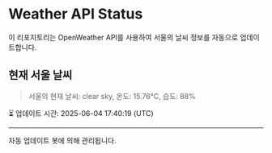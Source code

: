 
# Weather API Status

이 리포지토리는 OpenWeather API를 사용하여 서울의 날씨 정보를 자동으로 업데이트합니다.

## 현재 서울 날씨
> 서울의 현재 날씨: clear sky, 온도: 15.76°C, 습도: 88%

⏳ 업데이트 시간: 2025-06-04 17:40:19 (UTC)

---
자동 업데이트 봇에 의해 관리됩니다.
